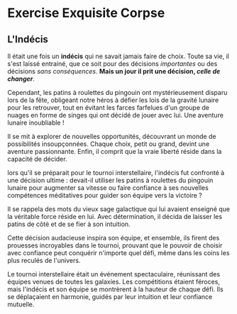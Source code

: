# Exercise Exquisite Corpse

## L'Indécis

Il était une fois un **indécis** qui ne savait jamais faire de choix. Toute sa vie, il s'est laissé entrainé, que ce soit pour des décisions *importantes* ou des décisions *sans conséquences*. **Mais un jour il prit une décision, _celle de changer_**.

Cependant, les patins à roulettes du pingouin ont mystérieusement disparu lors de la fête, obligeant notre héros à défier les lois de la gravité lunaire pour les retrouver, tout en évitant les farces farfelues d'un groupe de nuages en forme de singes qui ont décidé de jouer avec lui. Une aventure lunaire inoubliable !

Il se mit à explorer de nouvelles opportunités, découvrant un monde de possibilités insoupçonnées. Chaque choix, petit ou grand, devint une aventure passionnante. Enfin, il comprit que la vraie liberté réside dans la capacité de décider.

lors qu'il se préparait pour le tournoi interstellaire, l'indécis fut confronté à une décision ultime : devait-il utiliser les patins à roulettes du pingouin lunaire pour augmenter sa vitesse ou faire confiance à ses nouvelles compétences méditatives pour guider son équipe vers la victoire ?

Il se rappela des mots du vieux sage galactique qui lui avaient enseigné que la véritable force réside en lui. Avec détermination, il décida de laisser les patins de côté et de se fier à son intuition.

Cette décision audacieuse inspira son équipe, et ensemble, ils firent des prouesses incroyables dans le tournoi, prouvant que le pouvoir de choisir avec confiance peut conquérir n'importe quel défi, même dans les coins les plus reculés de l'univers.


Le tournoi interstellaire était un événement spectaculaire, réunissant des équipes venues de toutes les galaxies. Les compétitions étaient féroces, mais l'indécis et son équipe se montrèrent à la hauteur de chaque défi. Ils se déplaçaient en harmonie, guidés par leur intuition et leur confiance mutuelle.


